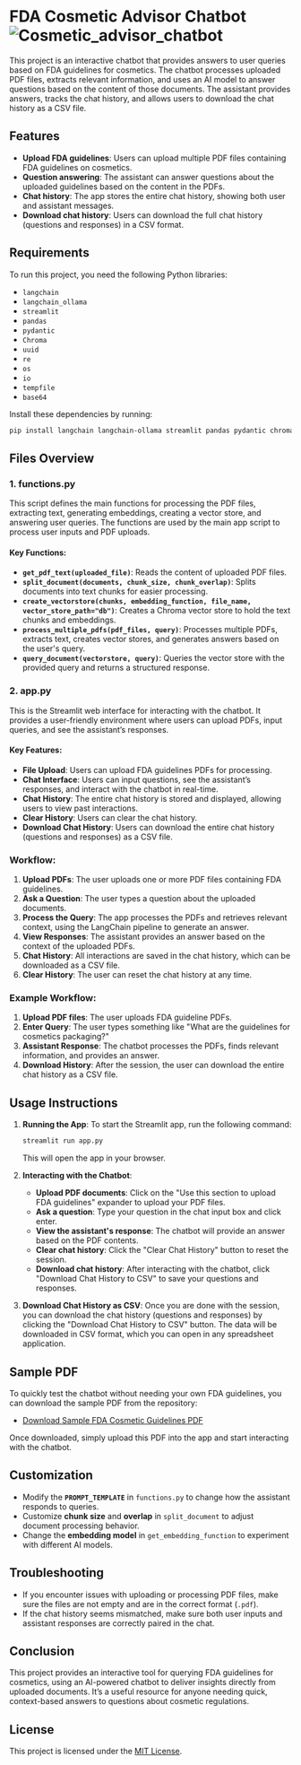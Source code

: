 # FDA Cosmetic Advisor Chatbot![Cosmetic_advisor_chatbot](https://github.com/user-attachments/assets/dc4c6487-0848-4108-b712-ac05837bc643)

This project is an interactive chatbot that provides answers to user queries based on FDA guidelines for cosmetics. The chatbot processes uploaded PDF files, extracts relevant information, and uses an AI model to answer questions based on the content of those documents. The assistant provides answers, tracks the chat history, and allows users to download the chat history as a CSV file.

## Features

- **Upload FDA guidelines**: Users can upload multiple PDF files containing FDA guidelines on cosmetics.
- **Question answering**: The assistant can answer questions about the uploaded guidelines based on the content in the PDFs.
- **Chat history**: The app stores the entire chat history, showing both user and assistant messages.
- **Download chat history**: Users can download the full chat history (questions and responses) in a CSV format.

## Requirements

To run this project, you need the following Python libraries:

- `langchain`
- `langchain_ollama`
- `streamlit`
- `pandas`
- `pydantic`
- `Chroma`
- `uuid`
- `re`
- `os`
- `io`
- `tempfile`
- `base64`

Install these dependencies by running:

```bash
pip install langchain langchain-ollama streamlit pandas pydantic chromadb
```

## Files Overview

### 1. **functions.py**

This script defines the main functions for processing the PDF files, extracting text, generating embeddings, creating a vector store, and answering user queries. The functions are used by the main app script to process user inputs and PDF uploads.

#### Key Functions:
- **`get_pdf_text(uploaded_file)`**: Reads the content of uploaded PDF files.
- **`split_document(documents, chunk_size, chunk_overlap)`**: Splits documents into text chunks for easier processing.
- **`create_vectorstore(chunks, embedding_function, file_name, vector_store_path="db")`**: Creates a Chroma vector store to hold the text chunks and embeddings.
- **`process_multiple_pdfs(pdf_files, query)`**: Processes multiple PDFs, extracts text, creates vector stores, and generates answers based on the user's query.
- **`query_document(vectorstore, query)`**: Queries the vector store with the provided query and returns a structured response.

### 2. **app.py**

This is the Streamlit web interface for interacting with the chatbot. It provides a user-friendly environment where users can upload PDFs, input queries, and see the assistant’s responses.

#### Key Features:
- **File Upload**: Users can upload FDA guidelines PDFs for processing.
- **Chat Interface**: Users can input questions, see the assistant’s responses, and interact with the chatbot in real-time.
- **Chat History**: The entire chat history is stored and displayed, allowing users to view past interactions.
- **Clear History**: Users can clear the chat history.
- **Download Chat History**: Users can download the entire chat history (questions and responses) as a CSV file.

### Workflow:
1. **Upload PDFs**: The user uploads one or more PDF files containing FDA guidelines.
2. **Ask a Question**: The user types a question about the uploaded documents.
3. **Process the Query**: The app processes the PDFs and retrieves relevant context, using the LangChain pipeline to generate an answer.
4. **View Responses**: The assistant provides an answer based on the context of the uploaded PDFs.
5. **Chat History**: All interactions are saved in the chat history, which can be downloaded as a CSV file.
6. **Clear History**: The user can reset the chat history at any time.

### Example Workflow:
1. **Upload PDF files**: The user uploads FDA guideline PDFs.
2. **Enter Query**: The user types something like "What are the guidelines for cosmetics packaging?"
3. **Assistant Response**: The chatbot processes the PDFs, finds relevant information, and provides an answer.
4. **Download History**: After the session, the user can download the entire chat history as a CSV file.

## Usage Instructions

1. **Running the App**:
   To start the Streamlit app, run the following command:

   ```bash
   streamlit run app.py
   ```

   This will open the app in your browser.

2. **Interacting with the Chatbot**:
   - **Upload PDF documents**: Click on the "Use this section to upload FDA guidelines" expander to upload your PDF files.
   - **Ask a question**: Type your question in the chat input box and click enter.
   - **View the assistant's response**: The chatbot will provide an answer based on the PDF contents.
   - **Clear chat history**: Click the "Clear Chat History" button to reset the session.
   - **Download chat history**: After interacting with the chatbot, click "Download Chat History to CSV" to save your questions and responses.

3. **Download Chat History as CSV**:
   Once you are done with the session, you can download the chat history (questions and responses) by clicking the "Download Chat History to CSV" button. The data will be downloaded in CSV format, which you can open in any spreadsheet application.

## Sample PDF

To quickly test the chatbot without needing your own FDA guidelines, you can download the sample PDF from the repository:

- [Download Sample FDA Cosmetic Guidelines PDF](https://www.fda.gov/media/88234/download)

Once downloaded, simply upload this PDF into the app and start interacting with the chatbot.

## Customization

- Modify the **`PROMPT_TEMPLATE`** in `functions.py` to change how the assistant responds to queries.
- Customize **chunk size** and **overlap** in `split_document` to adjust document processing behavior.
- Change the **embedding model** in `get_embedding_function` to experiment with different AI models.

## Troubleshooting

- If you encounter issues with uploading or processing PDF files, make sure the files are not empty and are in the correct format (`.pdf`).
- If the chat history seems mismatched, make sure both user inputs and assistant responses are correctly paired in the chat.

## Conclusion

This project provides an interactive tool for querying FDA guidelines for cosmetics, using an AI-powered chatbot to deliver insights directly from uploaded documents. It’s a useful resource for anyone needing quick, context-based answers to questions about cosmetic regulations.

## License

This project is licensed under the [MIT License](LICENSE).


